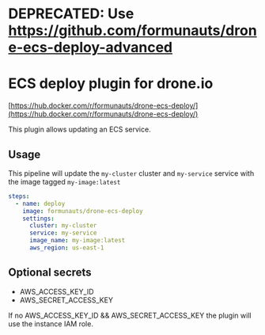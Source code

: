 # DEPRECATED: Use https://github.com/formunauts/drone-ecs-deploy-advanced

# ECS deploy plugin for drone.io

[https://hub.docker.com/r/formunauts/drone-ecs-deploy/](https://hub.docker.com/r/formunauts/drone-ecs-deploy/)

This plugin allows updating an ECS service.

## Usage

This pipeline will update the `my-cluster` cluster and `my-service` service with the image tagged `my-image:latest`

```yaml
steps:
  - name: deploy
    image: formunauts/drone-ecs-deploy
    settings:
      cluster: my-cluster
      service: my-service
      image_name: my-image:latest
      aws_region: us-east-1
```

## Optional secrets

- AWS_ACCESS_KEY_ID
- AWS_SECRET_ACCESS_KEY

If no AWS_ACCESS_KEY_ID && AWS_SECRET_ACCESS_KEY the plugin will use the instance IAM role.
